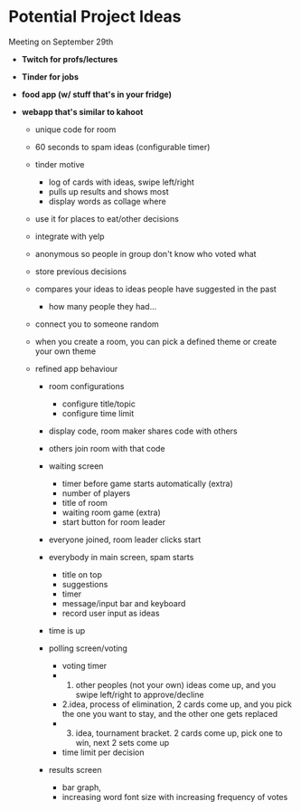 # Potential Project Ideas
Meeting on September 29th


- **Twitch for profs/lectures**

- **Tinder for jobs**

- **food app (w/ stuff that's in your fridge)**

- **webapp that's similar to kahoot**
     - unique code for room

     - 60 seconds to spam ideas (configurable timer)
     - tinder motive
          - log of cards with ideas, swipe left/right
          - pulls up results and shows most
          - display words as collage where
     - use it for places to eat/other decisions
     - integrate with yelp
     - anonymous so people in group don't know who voted what
     - store previous decisions
     - compares your ideas to ideas people have suggested in the past
          - how many people they had...
     - connect you to someone random
     - when  you create a room, you can pick a defined theme or create your own theme

     - refined app behaviour
          - room configurations
               - configure title/topic
               - configure time limit

          - display code, room maker shares code with others
          - others join room with that code

          - waiting screen
               - timer before game starts automatically (extra)
               - number of players
               - title of room
               - waiting room game (extra)
               - start button for room leader

          - everyone joined, room leader clicks start
          - everybody in main screen, spam starts
               - title on top
               - suggestions
               - timer
               - message/input bar and keyboard
               - record user input as ideas

          - time is up
          - polling screen/voting
               - voting timer
               - 1. other peoples (not your own) ideas come up, and you swipe left/right to approve/decline
               - 2.idea, process of elimination, 2 cards come up, and you pick the one you want to stay, and the other
               one gets replaced
               - 3. idea, tournament bracket. 2 cards come up, pick one to win, next 2 sets come up
               - time limit per decision

          - results screen
               - bar graph,
               - increasing word font size with increasing frequency of votes
